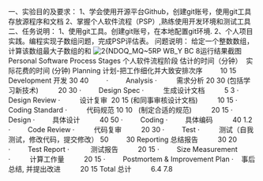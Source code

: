 一、实验目的及要求：
1、学会使用开源平台Github，创建git账号，使用git工具存放源程序和文档
2、掌握个人软件流程（PSP）,熟练使用开发环境和测试工具
二、任务说明：
1、使用git工具。创建git账号，在本地配置git环境.
2、个人项目实践。编程实现子数组问题，完成PSP评估表。
问题说明：
给定一个整数数组，计算该数组最大子数组的和
![2{NDOQ_MQ~5RP WB_Y BC 8](https://user-images.githubusercontent.com/105772572/170482799-48281765-149e-400d-a76b-59b6b87c6468.png)运行结果截图
Personal Software Process Stages	        个人软件流程阶段       	   估计的时间（分钟）       	实际花费的时间 (分钟)
Planning	                           计划-把工作细化并大致安排次序	　	　10                          15
Development                                   	开发	                  30                          40　	　
·         Analysis	·                          需求分析                 20                          30
                                          (包括学习新技术)	　	　        20                          30
·         Design Spec	·                    生成设计文档	　	　           5                           3
·         Design Review	·                      设计复审                 20                          15
                                          (和同事审核设计文档)	　	　    10                          15
·         Coding Standard	·                    代码规范                 10                          10
                                           (制定合适的规范)	　	　      20                           15
·         Design	·                             具体设计	　	　         40                           50
·         Coding	·                             具体编码	　	　         40                           1.2
·         Code Review	·                        代码复审	　	　           20                          30
·         Test	·                   测试（自我测试，修改代码，提交修改）	50　	　                    30
        Reporting                               总结报告	　	　          30                         20
·         Test Report	·                        测试报告	　	　            20                          15
·         Size Measurement	·                 计算工作量	　	　           20                         15
·         Postmortem & Improvement Plan	·    事后总结, 并提出改进	　	　  20                        15
            Total	                                  总计	　	　           6.4                      7.8
